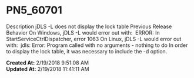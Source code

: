 # PN5_60701

Description jDLS -L does not display the lock table Previous Release Behavior On Windows, jDLS -L would error out with:  ERROR: In StartServiceCtrlDispatcher, error 1063 On Linux, jDLS -L would error out with:  jdls: Error: Program called with no arguments - nothing to do In order to display the lock table, it was necessary to include the -d option.  

**Created At:** 2/19/2018 9:51:08 AM  
**Updated At:** 2/19/2018 11:41:11 AM  

